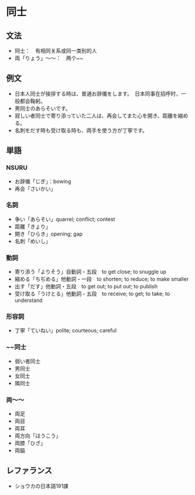 # 同士

## 文法

- 同士：　有相同关系或同一类别的人
- 両「りょう」～～：　两个~~

## 例文

- 日本人同士が挨拶する時は、普通お辞儀をします。　日本同事在招呼时，一般都会鞠躬。
- 男同士のあらそいです。
- 寂しい者同士で寄り添っていた二人は、再会してまた心を開き、距離を縮める。
- 名刺をだす時も受け取る時も、両手を使う方が丁寧です。

## 単語

### NSURU

- お辞儀「じぎ」：bowing
- 再会「さいかい」

### 名詞

- 争い「あらそい」quarrel; conflict; contest
- 距離「きょり」
- 開き「ひらき」opening; gap
- 名刺「めいし」

### 動詞

- 寄り添う「よりそう」自動詞・五段　to get close; to snuggle up
- 縮める「ちぢめる」他動詞・一段　to shorten; to reduce; to make smaller
- 出す「だす」他動詞・五段　to get out; to put out; to publish
- 受け取る「うけとる」他動詞・五段　to receive; to get; to take; to understand

### 形容詞

- 丁寧「ていねい」polite; courteous; careful

### ~~同士

- 弱い者同士
- 男同士
- 女同士
- 隣同士

### 両～～

- 両足
- 両目
- 両耳
- 両方向「ほうこう」
- 両膝「ひざ」
- 両脇

## レファランス

- ショウカの日本語191課
